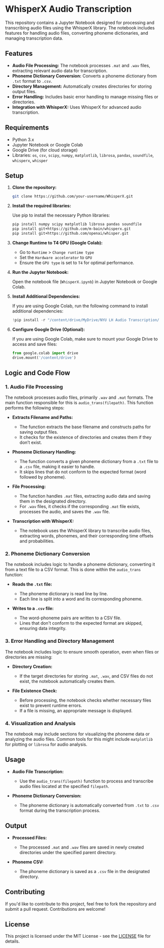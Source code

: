 
# WhisperX Audio Transcription

This repository contains a Jupyter Notebook designed for processing and transcribing audio files using the WhisperX library. The notebook includes features for handling audio files, converting phoneme dictionaries, and managing transcription data.

## Features

- **Audio File Processing:** The notebook processes `.mat` and `.wav` files, extracting relevant audio data for transcription.
- **Phoneme Dictionary Conversion:** Converts a phoneme dictionary from `.txt` format to `.csv`.
- **Directory Management:** Automatically creates directories for storing output files.
- **Error Handling:** Includes basic error handling to manage missing files or directories.
- **Integration with WhisperX:** Uses WhisperX for advanced audio transcription.

## Requirements

- Python 3.x
- Jupyter Notebook or Google Colab
- Google Drive (for cloud storage)
- Libraries: `os`, `csv`, `scipy`, `numpy`, `matplotlib`, `librosa`, `pandas`, `soundfile`, `whisperx`, `whisper`

## Setup

1. **Clone the repository:**

   ```bash
   git clone https://github.com/your-username/WhisperX.git
   ```

2. **Install the required libraries:**

   Use pip to install the necessary Python libraries:

   ```bash
   pip install numpy scipy matplotlib librosa pandas soundfile
   pip install git+https://github.com/m-bain/whisperx.git
   pip install git+https://github.com/openai/whisper.git
   ```

3. **Change Runtime to T4 GPU (Google Colab):**

   - Go to `Runtime` > `Change runtime type`
   - Set the `Hardware accelerator` to `GPU`
   - Ensure the `GPU type` is set to `T4` for optimal performance.

4. **Run the Jupyter Notebook:**

   Open the notebook file (`WhisperX.ipynb`) in Jupyter Notebook or Google Colab.

5. **Install Additional Dependencies:**

   If you are using Google Colab, run the following command to install additional dependencies:

   ```python
   !pip install -r "/content/drive/MyDrive/NYU LH Audio Transcription/requirements.txt"
   ```

6. **Configure Google Drive (Optional):**

   If you are using Google Colab, make sure to mount your Google Drive to access and save files:

   ```python
   from google.colab import drive
   drive.mount('/content/drive')
   ```

## Logic and Code Flow

### 1. **Audio File Processing**

The notebook processes audio files, primarily `.wav` and `.mat` formats. The main function responsible for this is `audio_trans(filepath)`. This function performs the following steps:

- **Extracts Filename and Paths:**
  - The function extracts the base filename and constructs paths for saving output files.
  - It checks for the existence of directories and creates them if they don’t exist.

- **Phoneme Dictionary Handling:**
  - The function converts a given phoneme dictionary from a `.txt` file to a `.csv` file, making it easier to handle.
  - It skips lines that do not conform to the expected format (word followed by phoneme).

- **File Processing:**
  - The function handles `.mat` files, extracting audio data and saving them in the designated directory.
  - For `.wav` files, it checks if the corresponding `.mat` file exists, processes the audio, and saves the `.wav` file.

- **Transcription with WhisperX:**
  - The notebook uses the WhisperX library to transcribe audio files, extracting words, phonemes, and their corresponding time offsets and probabilities.

### 2. **Phoneme Dictionary Conversion**

The notebook includes logic to handle a phoneme dictionary, converting it from a text file to a CSV format. This is done within the `audio_trans` function:

- **Reads the `.txt` file:**
  - The phoneme dictionary is read line by line.
  - Each line is split into a word and its corresponding phoneme.

- **Writes to a `.csv` file:**
  - The word-phoneme pairs are written to a CSV file.
  - Lines that don't conform to the expected format are skipped, ensuring data integrity.

### 3. **Error Handling and Directory Management**

The notebook includes logic to ensure smooth operation, even when files or directories are missing:

- **Directory Creation:**
  - If the target directories for storing `.mat`, `.wav`, and CSV files do not exist, the notebook automatically creates them.
  
- **File Existence Check:**
  - Before processing, the notebook checks whether necessary files exist to prevent runtime errors.
  - If a file is missing, an appropriate message is displayed.

### 4. **Visualization and Analysis**

The notebook may include sections for visualizing the phoneme data or analyzing the audio files. Common tools for this might include `matplotlib` for plotting or `librosa` for audio analysis.

## Usage

- **Audio File Transcription:**
  - Use the `audio_trans(filepath)` function to process and transcribe audio files located at the specified `filepath`.

- **Phoneme Dictionary Conversion:**
  - The phoneme dictionary is automatically converted from `.txt` to `.csv` format during the transcription process.

## Output

- **Processed Files:**
  - The processed `.mat` and `.wav` files are saved in newly created directories under the specified parent directory.

- **Phoneme CSV:**
  - The phoneme dictionary is saved as a `.csv` file in the designated directory.

## Contributing

If you'd like to contribute to this project, feel free to fork the repository and submit a pull request. Contributions are welcome!

## License

This project is licensed under the MIT License - see the [LICENSE](LICENSE) file for details.
